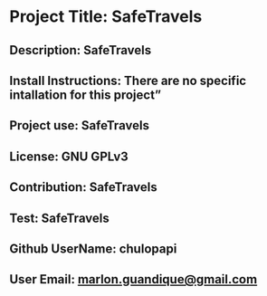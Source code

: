 # Project Title: SafeTravels
## Description:  SafeTravels
## Install Instructions:  There are no specific intallation for this project”
## Project use:  SafeTravels
## License:  GNU GPLv3
## Contribution:  SafeTravels
## Test:  SafeTravels
## Github UserName:  chulopapi
## User Email:  marlon.guandique@gmail.com
